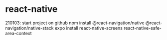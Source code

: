 # react-native

210103: start project on github
npm install @react-navigation/native @react-navigation/native-stack
expo install react-native-screens react-native-safe-area-context
